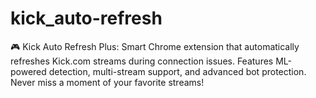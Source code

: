 # kick_auto-refresh
🎮 Kick Auto Refresh Plus: Smart Chrome extension that automatically refreshes Kick.com streams during connection issues. Features ML-powered detection, multi-stream support, and advanced bot protection. Never miss a moment of your favorite streams!
